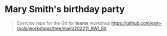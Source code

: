 # Mary Smith's birthday party
> Exercise repo for the Git for **teams** workshop https://github.com/esm-tools/workshops/tree/main/202211_AWI_Git
